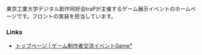 <!-- markdownlint-disable-file MD041 -->

東京工業大学デジタル創作同好会traPが主催するゲーム展示イベントのホームページです。フロントの実装を担当しています。

### Links

- [トップページ | ゲーム制作者交流イベントGame³](https://game3.trap.games/)
